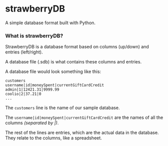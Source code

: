 # strawberryDB
A simple database format built with Python.

### What is strawberryDB?
StrawberryDB is a database format based on columns (up/down) and entries (left/right).

A database file (.sdb) is what contains these columns and entries.

A database file would look something like this:
```
customers
username|id|moneySpent|currentGiftCardCredit
admin|1|12421.31|9999.99
coolio|2|37.21|0
...
```

The `customers` line is the name of our sample database.

The `username|id|moneySpent|currentGiftCardCredit` are the names of all the columns *(separated by |)*.

The rest of the lines are entries, which are the actual data in the database. They relate to the columns, like a spreadsheet.

